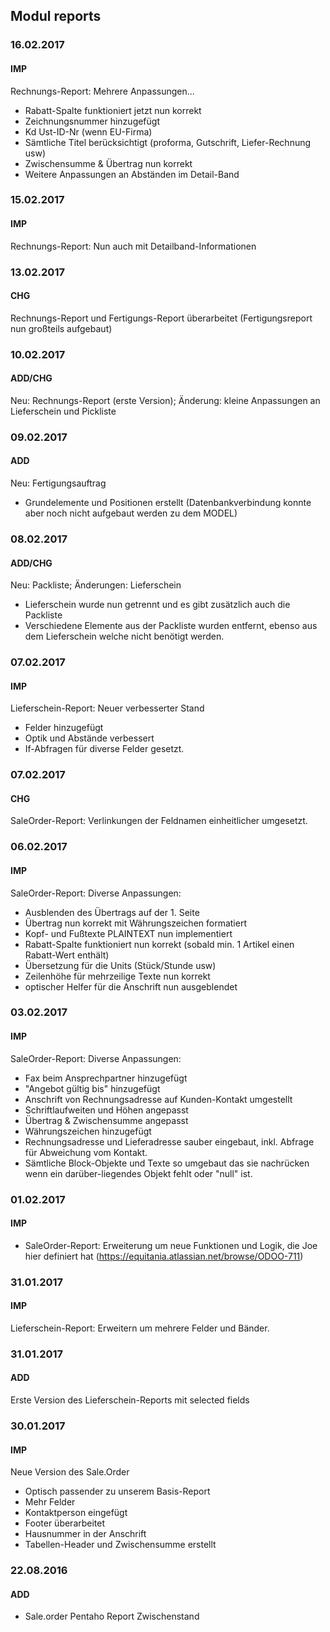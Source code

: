 ## Modul reports


### 16.02.2017
#### IMP
Rechnungs-Report: Mehrere Anpassungen...
- Rabatt-Spalte funktioniert jetzt nun korrekt
- Zeichnungsnummer hinzugefügt
- Kd Ust-ID-Nr (wenn EU-Firma)
- Sämtliche Titel berücksichtigt (proforma, Gutschrift, Liefer-Rechnung usw)
- Zwischensumme & Übertrag nun korrekt
- Weitere Anpassungen an Abständen im Detail-Band

### 15.02.2017
#### IMP
Rechnungs-Report: Nun auch mit Detailband-Informationen

### 13.02.2017
#### CHG
Rechnungs-Report und Fertigungs-Report überarbeitet (Fertigungsreport nun großteils aufgebaut)

### 10.02.2017
#### ADD/CHG
Neu: Rechnungs-Report (erste Version); Änderung: kleine Anpassungen an Lieferschein und Pickliste

### 09.02.2017
#### ADD
Neu: Fertigungsauftrag
- Grundelemente und Positionen erstellt (Datenbankverbindung konnte aber noch nicht aufgebaut werden zu dem MODEL)

### 08.02.2017
#### ADD/CHG
Neu: Packliste; Änderungen: Lieferschein
- Lieferschein wurde nun getrennt und es gibt zusätzlich auch die Packliste
- Verschiedene Elemente aus der Packliste wurden entfernt, ebenso aus dem Lieferschein welche nicht benötigt werden.



### 07.02.2017
#### IMP
Lieferschein-Report: Neuer verbesserter Stand
- Felder hinzugefügt
- Optik und Abstände verbessert
- If-Abfragen für diverse Felder gesetzt.

### 07.02.2017
#### CHG
SaleOrder-Report: Verlinkungen der Feldnamen einheitlicher umgesetzt.


### 06.02.2017
#### IMP
SaleOrder-Report: Diverse Anpassungen:
- Ausblenden des Übertrags auf der 1. Seite 
- Übertrag nun korrekt mit Währungszeichen formatiert
- Kopf- und Fußtexte PLAINTEXT nun implementiert
- Rabatt-Spalte funktioniert nun korrekt (sobald min. 1 Artikel einen Rabatt-Wert enthält)
- Übersetzung für die Units (Stück/Stunde usw)
- Zeilenhöhe für mehrzeilige Texte nun korrekt
- optischer Helfer für die Anschrift nun ausgeblendet


### 03.02.2017
#### IMP
SaleOrder-Report: Diverse Anpassungen:
- Fax beim Ansprechpartner hinzugefügt
- "Angebot gültig bis" hinzugefügt
- Anschrift von Rechnungsadresse auf Kunden-Kontakt umgestellt
- Schriftlaufweiten und Höhen angepasst
- Übertrag & Zwischensumme angepasst
- Währungszeichen hinzugefügt
- Rechnungsadresse und Lieferadresse sauber eingebaut, inkl. Abfrage für Abweichung vom Kontakt.
- Sämtliche Block-Objekte und Texte so umgebaut das sie nachrücken wenn ein darüber-liegendes Objekt fehlt oder "null" ist.


### 01.02.2017
#### IMP
- SaleOrder-Report: Erweiterung um neue Funktionen und Logik, die Joe hier definiert hat (https://equitania.atlassian.net/browse/ODOO-711)

### 31.01.2017
#### IMP
Lieferschein-Report: Erweitern um mehrere Felder und Bänder.

### 31.01.2017
#### ADD
Erste Version des Lieferschein-Reports mit selected fields

### 30.01.2017
#### IMP
Neue Version des Sale.Order
- Optisch passender zu unserem Basis-Report
- Mehr Felder
- Kontaktperson eingefügt
- Footer überarbeitet
- Hausnummer in der Anschrift
- Tabellen-Header und Zwischensumme erstellt

### 22.08.2016
#### ADD
- Sale.order Pentaho Report Zwischenstand